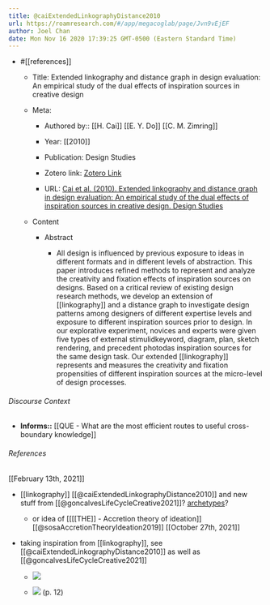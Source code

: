 ```yaml
---
title: @caiExtendedLinkographyDistance2010
url: https://roamresearch.com/#/app/megacoglab/page/Jvn9vEjEF
author: Joel Chan
date: Mon Nov 16 2020 17:39:25 GMT-0500 (Eastern Standard Time)
---
```


- #[[references]]

    - Title: Extended linkography and distance graph in design evaluation: An empirical study of the dual effects of inspiration sources in creative design

    - Meta:

        - Authored by:: [[H. Cai]] [[E. Y. Do]] [[C. M. Zimring]]

        - Year: [[2010]]

        - Publication: Design Studies

        - Zotero link: [Zotero Link](zotero://select/items/1_C65FRUPD)

        - URL: [Cai et al. (2010). Extended linkography and distance graph in design evaluation: An empirical study of the dual effects of inspiration sources in creative design. Design Studies](undefined)

    - Content

        - Abstract

            - All design is influenced by previous exposure to ideas in different formats and in different levels of abstraction. This paper introduces refined methods to represent and analyze the creativity and fixation effects of inspiration sources on designs. Based on a critical review of existing design research methods, we develop an extension of [[linkography]] and a distance graph to investigate design patterns among designers of different expertise levels and exposure to different inspiration sources prior to design. In our explorative experiment, novices and experts were given five types of external stimulidkeyword, diagram, plan, sketch rendering, and precedent photodas inspiration sources for the same design task. Our extended [[linkography]] represents and measures the creativity and fixation propensities of different inspiration sources at the micro-level of design processes.

###### Discourse Context

- **Informs::** [[QUE - What are the most efficient routes to useful cross-boundary knowledge]]

###### References

[[February 13th, 2021]]

- [[linkography]] [[@caiExtendedLinkographyDistance2010]] and new stuff from [[@goncalvesLifeCycleCreative2021]]? [archetypes](![](https://firebasestorage.googleapis.com/v0/b/firescript-577a2.appspot.com/o/imgs%2Fapp%2Fmegacoglab%2FOv52xmnXy1.png?alt=media&token=8eac3b10-cc56-42ed-b0e4-9f26242f22d5) (p. 12))?

    - or idea of [[[[THE]] - Accretion theory of ideation]] [[@sosaAccretionTheoryIdeation2019]]
[[October 27th, 2021]]

- taking inspiration from [[linkography]], see [[@caiExtendedLinkographyDistance2010]] as well as [[@goncalvesLifeCycleCreative2021]]

    - ![](https://firebasestorage.googleapis.com/v0/b/firescript-577a2.appspot.com/o/imgs%2Fapp%2Fmegacoglab%2Fw3I49J3gXf.png?alt=media&token=653c46ad-4f45-428c-8850-afd068cc7173)

    - ![](https://firebasestorage.googleapis.com/v0/b/firescript-577a2.appspot.com/o/imgs%2Fapp%2Fmegacoglab%2FOv52xmnXy1.png?alt=media&token=8eac3b10-cc56-42ed-b0e4-9f26242f22d5) (p. 12)
